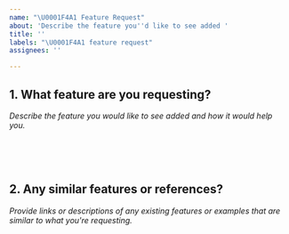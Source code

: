 ```yaml
---
name: "\U0001F4A1 Feature Request"
about: 'Describe the feature you''d like to see added '
title: ''
labels: "\U0001F4A1 feature request"
assignees: ''

---
```


## 1. What feature are you requesting?  
*Describe the feature you would like to see added and how it would help you.*

<br><br><br>

## 2. Any similar features or references?  
*Provide links or descriptions of any existing features or examples that are similar to what you're requesting.*

<br><br><br>

